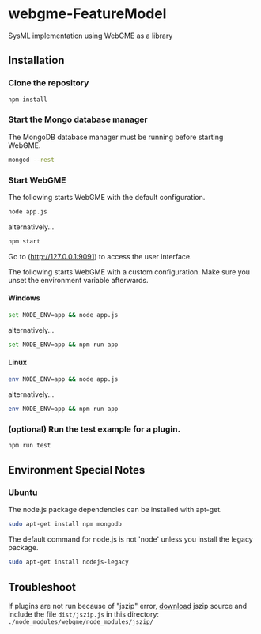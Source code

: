 # webgme-FeatureModel
SysML implementation using WebGME as a library

## Installation

### Clone the repository

``` bash
npm install
```

### Start the Mongo database manager
The MongoDB database manager must be
running before starting WebGME.
``` bash
mongod --rest
```

### Start WebGME 
The following starts WebGME with the default configuration.

``` bash
node app.js 
```
alternatively...
``` bash
npm start
```
Go to (http://127.0.0.1:9091) to access the user interface.

The following starts WebGME with a custom configuration.
Make sure you unset the environment variable afterwards.
#### Windows
``` bash
set NODE_ENV=app && node app.js 
```
alternatively...
``` bash
set NODE_ENV=app && npm run app 
```

#### Linux
``` bash
env NODE_ENV=app && node app.js 
```
alternatively...
``` bash
env NODE_ENV=app && npm run app 
```

### (optional) Run the test example for a plugin.

``` bash
npm run test
```

## Environment Special Notes

### Ubuntu

The node.js package dependencies can be installed with apt-get.
```bash
sudo apt-get install npm mongodb
```

The default command for node.js is not 'node'
unless you install the legacy package.
```bash
sudo apt-get install nodejs-legacy
```

## Troubleshoot
If plugins are not run because of "jszip" error, [download](http://stuk.github.io/jszip/) jszip source
and include the file `dist/jszip.js` in this directory: `./node_modules/webgme/node_modules/jszip/`
